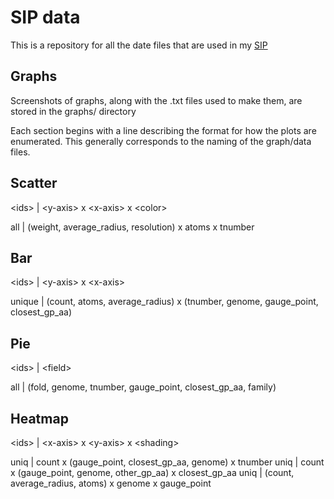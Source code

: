 # SIP data

This is a repository for all the date files that are used in my
[SIP](https://github.com/gabeorosan/pa-project/blob/master/SIP.md)

## Graphs

Screenshots of graphs, along with the .txt files used to make them, are stored in the graphs/ directory

Each section begins with a line describing the format for how the plots are enumerated. This generally corresponds to
the naming of the graph/data files.

## Scatter

\<ids\> |  \<y-axis\> x \<x-axis\> x \<color\>

all | (weight, average_radius, resolution) x atoms x tnumber 

## Bar 

\<ids\> |  \<y-axis\> x \<x-axis\>

unique | (count, atoms, average_radius) x (tnumber, genome, gauge_point, closest_gp_aa)

## Pie

\<ids\> | \<field\>

all | (fold, genome, tnumber, gauge_point, closest_gp_aa, family)

## Heatmap

\<ids\> | \<x-axis\> x \<y-axis\> x \<shading\>

uniq | count x (gauge_point, closest_gp_aa, genome) x tnumber
uniq | count x (gauge_point, genome, other_gp_aa) x closest_gp_aa
uniq | (count, average_radius, atoms) x genome x gauge_point

